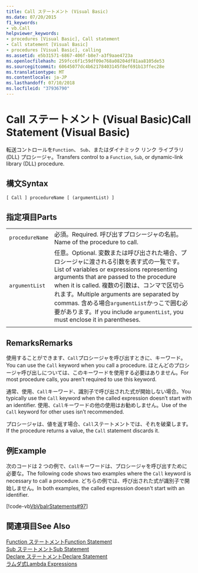 ```yaml
---
title: Call ステートメント (Visual Basic)
ms.date: 07/20/2015
f1_keywords:
- vb.Call
helpviewer_keywords:
- procedures [Visual Basic], Call statement
- Call statement [Visual Basic]
- procedures [Visual Basic], calling
ms.assetid: e5b31571-6867-406f-b8e7-a3f9aae4723a
ms.openlocfilehash: 259fcc6f1c59df09e768a08204df81aa8105de53
ms.sourcegitcommit: 60645077dc4b62178403145f8ef691b13ffec28e
ms.translationtype: MT
ms.contentlocale: ja-JP
ms.lasthandoff: 07/10/2018
ms.locfileid: "37936790"
---
```

# <a name="call-statement-visual-basic"></a><span data-ttu-id="85d4c-102">Call ステートメント (Visual Basic)</span><span class="sxs-lookup"><span data-stu-id="85d4c-102">Call Statement (Visual Basic)</span></span>
<span data-ttu-id="85d4c-103">転送コントロールを`Function`、 `Sub`、またはダイナミック リンク ライブラリ (DLL) プロシージャ。</span><span class="sxs-lookup"><span data-stu-id="85d4c-103">Transfers control to a `Function`, `Sub`, or dynamic-link library (DLL) procedure.</span></span>  
  
## <a name="syntax"></a><span data-ttu-id="85d4c-104">構文</span><span class="sxs-lookup"><span data-stu-id="85d4c-104">Syntax</span></span>  
  
```  
[ Call ] procedureName [ (argumentList) ]  
```  
  
## <a name="parts"></a><span data-ttu-id="85d4c-105">指定項目</span><span class="sxs-lookup"><span data-stu-id="85d4c-105">Parts</span></span>  
|||
|---|---|
|`procedureName`|<span data-ttu-id="85d4c-106">必須。</span><span class="sxs-lookup"><span data-stu-id="85d4c-106">Required.</span></span> <span data-ttu-id="85d4c-107">呼び出すプロシージャの名前。</span><span class="sxs-lookup"><span data-stu-id="85d4c-107">Name of the procedure to call.</span></span>|
|`argumentList`|<span data-ttu-id="85d4c-108">任意。</span><span class="sxs-lookup"><span data-stu-id="85d4c-108">Optional.</span></span> <span data-ttu-id="85d4c-109">変数または呼び出された場合、プロシージャに渡される引数を表す式の一覧です。</span><span class="sxs-lookup"><span data-stu-id="85d4c-109">List of variables or expressions representing arguments that are passed to the procedure when it is called.</span></span> <span data-ttu-id="85d4c-110">複数の引数は、コンマで区切られます。</span><span class="sxs-lookup"><span data-stu-id="85d4c-110">Multiple arguments are separated by commas.</span></span> <span data-ttu-id="85d4c-111">含める場合`argumentList`かっこで囲む必要があります。</span><span class="sxs-lookup"><span data-stu-id="85d4c-111">If you include `argumentList`, you must enclose it in parentheses.</span></span>|
|||
  
## <a name="remarks"></a><span data-ttu-id="85d4c-112">Remarks</span><span class="sxs-lookup"><span data-stu-id="85d4c-112">Remarks</span></span>  
 <span data-ttu-id="85d4c-113">使用することができます、`Call`プロシージャを呼び出すときに、キーワード。</span><span class="sxs-lookup"><span data-stu-id="85d4c-113">You can use the `Call` keyword when you call a procedure.</span></span> <span data-ttu-id="85d4c-114">ほとんどのプロシージャ呼び出しについては、このキーワードを使用する必要はありません。</span><span class="sxs-lookup"><span data-stu-id="85d4c-114">For most procedure calls, you aren’t required to use this  keyword.</span></span>  
  
 <span data-ttu-id="85d4c-115">通常、使用、`Call`キーワード、識別子で呼び出された式が開始しない場合。</span><span class="sxs-lookup"><span data-stu-id="85d4c-115">You typically use the `Call` keyword when the called expression doesn’t start with an identifier.</span></span> <span data-ttu-id="85d4c-116">使用、`Call`キーワードの他の使用はお勧めしません。</span><span class="sxs-lookup"><span data-stu-id="85d4c-116">Use of the `Call` keyword for other uses isn’t recommended.</span></span>  
  
 <span data-ttu-id="85d4c-117">プロシージャは、値を返す場合、`Call`ステートメントでは、それを破棄します。</span><span class="sxs-lookup"><span data-stu-id="85d4c-117">If the procedure returns a value, the `Call` statement discards it.</span></span>  
  
## <a name="example"></a><span data-ttu-id="85d4c-118">例</span><span class="sxs-lookup"><span data-stu-id="85d4c-118">Example</span></span>  
 <span data-ttu-id="85d4c-119">次のコードは 2 つの例で、`Call`キーワードは、プロシージャを呼び出すために必要な。</span><span class="sxs-lookup"><span data-stu-id="85d4c-119">The following code shows two examples where the `Call` keyword is necessary to call a procedure.</span></span> <span data-ttu-id="85d4c-120">どちらの例では、呼び出された式が識別子で開始しません。</span><span class="sxs-lookup"><span data-stu-id="85d4c-120">In both examples, the called expression doesn't start with an identifier.</span></span>  
  
 [!code-vb[VbVbalrStatements#97](../../../visual-basic/language-reference/error-messages/codesnippet/VisualBasic/call-statement_1.vb)]  
  
## <a name="see-also"></a><span data-ttu-id="85d4c-121">関連項目</span><span class="sxs-lookup"><span data-stu-id="85d4c-121">See Also</span></span>  
 [<span data-ttu-id="85d4c-122">Function ステートメント</span><span class="sxs-lookup"><span data-stu-id="85d4c-122">Function Statement</span></span>](../../../visual-basic/language-reference/statements/function-statement.md)  
 [<span data-ttu-id="85d4c-123">Sub ステートメント</span><span class="sxs-lookup"><span data-stu-id="85d4c-123">Sub Statement</span></span>](../../../visual-basic/language-reference/statements/sub-statement.md)  
 [<span data-ttu-id="85d4c-124">Declare ステートメント</span><span class="sxs-lookup"><span data-stu-id="85d4c-124">Declare Statement</span></span>](../../../visual-basic/language-reference/statements/declare-statement.md)  
 [<span data-ttu-id="85d4c-125">ラムダ式</span><span class="sxs-lookup"><span data-stu-id="85d4c-125">Lambda Expressions</span></span>](../../../visual-basic/programming-guide/language-features/procedures/lambda-expressions.md)
